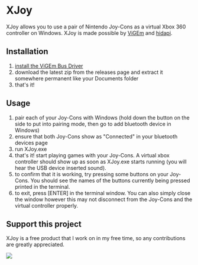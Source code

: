 # XJoy

XJoy allows you to use a pair of Nintendo Joy-Cons as a virtual Xbox 360 controller
on Windows. XJoy is made possible by [ViGEm](https://vigem.org/) and
[hidapi](https://github.com/signal11/hidapi).

## Installation

1. [install the ViGEm Bus Driver](https://docs.vigem.org/#!vigem-bus-driver-installation.md)
2. download the latest zip from the releases page and extract it somewhere permanent like your Documents folder
3. that's it!

## Usage

1. pair each of your Joy-Cons with Windows (hold down the button on the side to put into
   pairing mode, then go to add bluetooth device in Windows)
2. ensure that both Joy-Cons show as "Connected" in your bluetooth devices page
3. run XJoy.exe
4. that's it! start playing games with your Joy-Cons. A virtual xbox controller should
   show up as soon as XJoy.exe starts running (you will hear the USB device inserted sound).
5. to confirm that it is working, try pressing some buttons on your Joy-Cons. You should
   see the names of the buttons currently being pressed printed in the terminal.
6. to exit, press [ENTER] in the terminal window. You can also simply close the window
   however this may not disconnect from the Joy-Cons and the virtual controller properly.

## Support this project
XJoy is a free product that I work on in my free time, so any contributions are greatly appreciated.

[![](https://www.paypalobjects.com/en_US/i/btn/btn_donateCC_LG.gif)](https://www.paypal.com/cgi-bin/webscr?cmd=_s-xclick&hosted_button_id=8DTF7NWTZX7ZJ)
